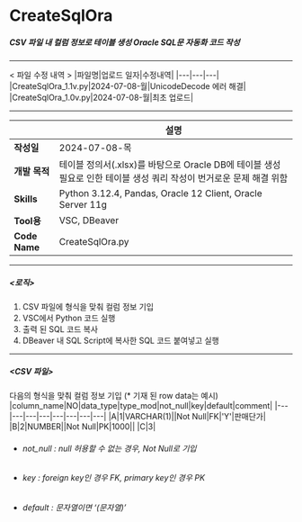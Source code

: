 CreateSqlOra
=============
##### CSV 파일 내 컬럼 정보로 테이블 생성 Oracle SQL문 자동화 코드 작성
- - -
< 파일 수정 내역 >
|파일명|업로드 일자|수정내역|
|---|---|---|
|CreateSqlOra_1.1v.py|2024-07-08-월|UnicodeDecode 에러 해결|
|CreateSqlOra_1.0v.py|2024-07-08-월|최초 업로드|
- - -

||설명|
|---|---|
|**작성일**|2024-07-08-목|
|**개발 목적**|테이블 정의서(.xlsx)를 바탕으로 Oracle DB에 테이블 생성 필요로 인한 테이블 생성 쿼리 작성이 번거로운 문제 해결 위함|
|**Skills**|Python 3.12.4, Pandas, Oracle 12 Client, Oracle Server 11g|
|**Tool용**|VSC, DBeaver|
|**Code Name**|CreateSqlOra.py|
- - -
##### <로직>
1. CSV 파일에 형식을 맞춰 컬럼 정보 기입
2. VSC에서 Python 코드 실행
3. 출력 된 SQL 코드 복사
4. DBeaver 내 SQL Script에 복사한 SQL 코드 붙여넣고 실행
- - -
##### <CSV 파일>
다음의 형식을 맞춰 컬럼 정보 기입
(* 기재 된 row data는 예시)
|column_name|NO|data_type|type_mod|not_null|key|default|comment|
|---|---|---|---|---|---|---|---|
|A|1|VARCHAR(1)||Not Null|FK|'Y'|판매단가|
|B|2|NUMBER||Not Null|PK|1000||
|C|3|
* ###### not_null : null 허용할 수 없는 경우, Not Null로 기입
* ###### key : foreign key인 경우 FK, primary key인 경우 PK
* ###### default : 문자열이면 ‘(문자열)’
